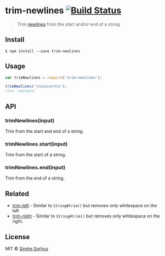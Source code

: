 # trim-newlines [![Build Status](https://travis-ci.org/sindresorhus/trim-newlines.svg?branch=master)](https://travis-ci.org/sindresorhus/trim-newlines)

> Trim [newlines](https://en.wikipedia.org/wiki/Newline) from the start and/or end of a string


## Install

```
$ npm install --save trim-newlines
```


## Usage

```js
var trimNewlines = require('trim-newlines');

trimNewlines('\nunicorn\n');
//=> 'unicorn'
```


## API

### trimNewlines(input)

Trim from the start and end of a string.

### trimNewlines.start(input)

Trim from the start of a string.

### trimNewlines.end(input)

Trim from the end of a string.


## Related

- [trim-left](https://github.com/sindresorhus/trim-left) - Similar to `String#trim()` but removes only whitespace on the left
- [trim-right](https://github.com/sindresorhus/trim-right) - Similar to `String#trim()` but removes only whitespace on the right.


## License

MIT © [Sindre Sorhus](http://sindresorhus.com)
